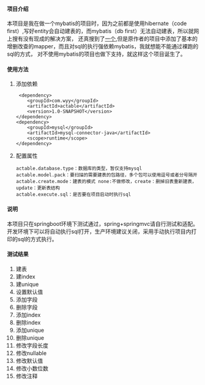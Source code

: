 #### 项目介绍
本项目是我在做一个mybatis的项目时，因为之前都是使用hibernate（code first）,写好entity会自动建表的，而mybatis（db first）无法自动建表，所以就网上搜有没有现成的解决方案，
还真搜到了[一个](https://github.com/sunchenbin/A.CTable-Frame),但是原作者的项目中添加了基本的增删改查的mapper，而且对sql的执行强依赖mybatis，我就想能不能通过裸跑的sql的方式，
对不使用mybatis的项目也做下支持，就这样这个项目诞生了。
#### 使用方法
1. 添加依赖
    ```
     <dependency>
        <groupId>com.wyy</groupId>
        <artifactId>actable</artifactId>
        <version>1.0-SNAPSHOT</version>
    </dependency>
    <dependency>
        <groupId>mysql</groupId>
        <artifactId>mysql-connector-java</artifactId>
        <scope>runtime</scope>
    </dependency>
    ```
1. 配置属性    
    ```
    actable.database.type：数据库的类型，暂仅支持mysql
    actable.model.pack：要扫描的需要建表的包路径，多个包可以使用逗号或者分号隔开
    actable.create.mode：建表的模式 none:不做修改，create：删掉旧表重新建表，update：更新表结构
    actable.execute.sql：是否要在项目启动时执行sql
    ```
#### 说明  
本项目只在springboot环境下测试通过，spring+springmvc请自行测试和适配。  
开发环境下可以将自动执行sql打开，生产环境建议关闭，采用手动执行项目内打印的sql的方式执行。

#### 测试结果
1. 建表
1. 建index
1. 建unique
1. 设置默认值
1. 添加字段
1. 删除字段
1. 添加index
1. 删除index
1. 添加unique
1. 删除unique
1. 修改字段长度
1. 修改nullable
1. 修改默认值
1. 修改小数位数
1. 修改注释

